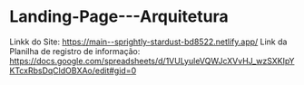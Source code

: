 # Landing-Page---Arquitetura
Linkk do Site: https://main--sprightly-stardust-bd8522.netlify.app/
Link da Planilha de registro de informação: https://docs.google.com/spreadsheets/d/1VULyuleVQWJcXVvHJ_wzSXKIpYKTcxRbsDqCldOBXAo/edit#gid=0
